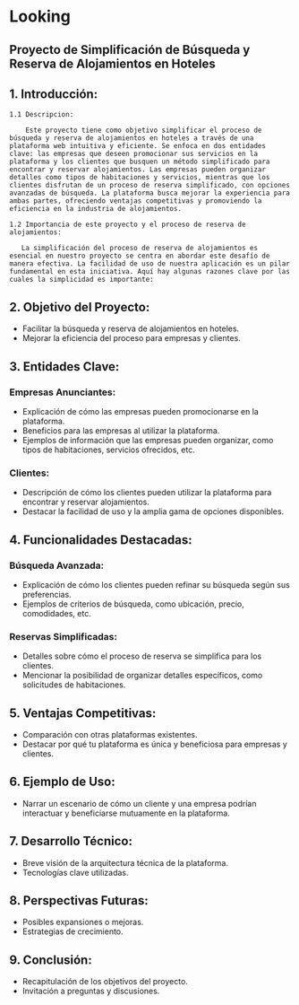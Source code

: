 # Looking
## Proyecto de Simplificación de Búsqueda y Reserva de Alojamientos en Hoteles

## 1. Introducción:
    1.1 Descripcion:

        Este proyecto tiene como objetivo simplificar el proceso de búsqueda y reserva de alojamientos en hoteles a través de una plataforma web intuitiva y eficiente. Se enfoca en dos entidades clave: las empresas que deseen promocionar sus servicios en la plataforma y los clientes que busquen un método simplificado para encontrar y reservar alojamientos. Las empresas pueden organizar detalles como tipos de habitaciones y servicios, mientras que los clientes disfrutan de un proceso de reserva simplificado, con opciones avanzadas de búsqueda. La plataforma busca mejorar la experiencia para ambas partes, ofreciendo ventajas competitivas y promoviendo la eficiencia en la industria de alojamientos.

    1.2 Importancia de este proyecto y el proceso de reserva de alojamientos:

       La simplificación del proceso de reserva de alojamientos es esencial en nuestro proyecto se centra en abordar este desafío de manera efectiva. La facilidad de uso de nuestra aplicación es un pilar fundamental en esta iniciativa. Aquí hay algunas razones clave por las cuales la simplicidad es importante:





## 2. Objetivo del Proyecto:
   - Facilitar la búsqueda y reserva de alojamientos en hoteles.
   - Mejorar la eficiencia del proceso para empresas y clientes.

## 3. Entidades Clave:
### Empresas Anunciantes:
   - Explicación de cómo las empresas pueden promocionarse en la plataforma.
   - Beneficios para las empresas al utilizar la plataforma.
   - Ejemplos de información que las empresas pueden organizar, como tipos de habitaciones, servicios ofrecidos, etc.

### Clientes:
   - Descripción de cómo los clientes pueden utilizar la plataforma para encontrar y reservar alojamientos.
   - Destacar la facilidad de uso y la amplia gama de opciones disponibles.

## 4. Funcionalidades Destacadas:
### Búsqueda Avanzada:
   - Explicación de cómo los clientes pueden refinar su búsqueda según sus preferencias.
   - Ejemplos de criterios de búsqueda, como ubicación, precio, comodidades, etc.

### Reservas Simplificadas:
   - Detalles sobre cómo el proceso de reserva se simplifica para los clientes.
   - Mencionar la posibilidad de organizar detalles específicos, como solicitudes de habitaciones.

## 5. Ventajas Competitivas:
   - Comparación con otras plataformas existentes.
   - Destacar por qué tu plataforma es única y beneficiosa para empresas y clientes.

## 6. Ejemplo de Uso:
   - Narrar un escenario de cómo un cliente y una empresa podrían interactuar y beneficiarse mutuamente en la plataforma.

## 7. Desarrollo Técnico:
   - Breve visión de la arquitectura técnica de la plataforma.
   - Tecnologías clave utilizadas.

## 8. Perspectivas Futuras:
   - Posibles expansiones o mejoras.
   - Estrategias de crecimiento.

## 9. Conclusión:
   - Recapitulación de los objetivos del proyecto.
   - Invitación a preguntas y discusiones.